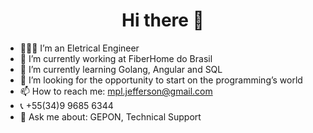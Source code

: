 <h1 align="center">Hi there 👋</h1>

- 👨🏻‍🎓 I’m an Eletrical Engineer
- 🔭 I’m currently working at FiberHome do Brasil
- 🌱 I’m currently learning Golang, Angular and SQL
- 🤔 I’m looking for the opportunity to start on the programming’s world
- 📫 How to reach me: mpl.jefferson@gmail.com
- 📞 +55(34)9 9685 6344
- 💬 Ask me about: GEPON, Technical Support
